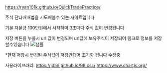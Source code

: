 https://ryan101k.github.io/QuickTradePractice/

주식 단타매매법을 시도해볼수 있는 사이트입니다

기본 자본금 100만원에서 시작하며 3초마다 주식 값이 변경됩니다

저장 버튼을 누를시 url 값이 변경되며 url값에 보유주식이 저장되어 링크로 정보를 저장할수있습니다
![샘플](https://github.com/user-attachments/assets/db2ec2b9-275c-4085-80e9-326245eedeb9)


*현재 저장시 변경된 주식값이 저장안돼어 초기화 됩니다 수정중


사용라이브러리: https://jdan.github.io/98.css/
               https://www.chartjs.org/
